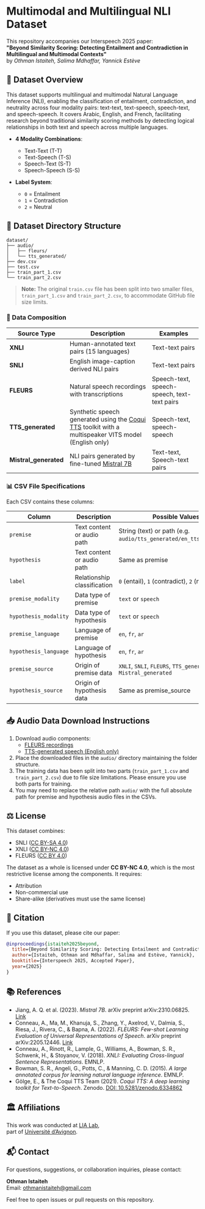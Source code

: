 # Multimodal and Multilingual NLI Dataset

This repository accompanies our Interspeech 2025 paper:  
**"Beyond Similarity Scoring: Detecting Entailment and Contradiction in Multilingual and Multimodal Contexts"**  
by *Othman Istaiteh, Salima Mdhaffar, Yannick Estève*

## 📌 Dataset Overview

This dataset supports multilingual and multimodal Natural Language Inference (NLI), enabling the classification of entailment, contradiction, and neutrality across four modality pairs: text-text, text-speech, speech-text, and speech-speech. It covers Arabic, English, and French, facilitating research beyond traditional similarity scoring methods by detecting logical relationships in both text and speech across multiple languages.

- **4 Modality Combinations**:
  - Text-Text (T-T)
  - Text-Speech (T-S)
  - Speech-Text (S-T) 
  - Speech-Speech (S-S)
  
- **Label System**:
  - `0` = Entailment
  - `1` = Contradiction  
  - `2` = Neutral

## 📂 Dataset Directory Structure
```
dataset/
├── audio/
│   ├── fleurs/
│   └── tts_generated/
├── dev.csv
├── test.csv
├── train_part_1.csv
└── train_part_2.csv

```
> **Note:** The original `train.csv` file has been split into two smaller files, `train_part_1.csv` and `train_part_2.csv`, to accommodate GitHub file size limits.

### 📝 Data Composition

| Source Type          | Description                                                                 | Examples                     |
|----------------------|-----------------------------------------------------------------------------|------------------------------|
| **XNLI**             | Human-annotated text pairs (15 languages)                                   | Text-text pairs              |
| **SNLI**             | English image-caption derived NLI pairs                                     | Text-text pairs              |  
| **FLEURS**           | Natural speech recordings with transcriptions                               | Speech-text, speech-speech, text-text pairs            |
| **TTS_generated**    | Synthetic speech generated using the [Coqui TTS](https://github.com/coqui-ai/TTS) toolkit with a multispeaker VITS model (English only)                 | Speech-text, speech-speech   |
| **Mistral_generated** | NLI pairs generated by fine-tuned [Mistral 7B](https://mistral.ai/news/announcing-mistral-7b) | Text-text, Speech-text pairs |

### 📊 CSV File Specifications

Each CSV contains these columns:

| Column                  | Description                                                                 | Possible Values                              |
|-------------------------|-----------------------------------------------------------------------------|----------------------------------------------|
| `premise`               | Text content or audio path                                                  | String (text) or path (e.g. `audio/tts_generated/en_tts_dev_0.wav`) |
| `hypothesis`            | Text content or audio path                                                  | Same as premise                              |
| `label`                 | Relationship classification                                                 | `0` (entail), `1` (contradict), `2` (neutral) |
| `premise_modality`      | Data type of premise                                                        | `text` or `speech`                           |
| `hypothesis_modality`   | Data type of hypothesis                                                     | `text` or `speech`                           |
| `premise_language`      | Language of premise                                                         | `en`, `fr`, `ar`                             |
| `hypothesis_language`   | Language of hypothesis                                                      | `en`, `fr`, `ar`                             |
| `premise_source`        | Origin of premise data                                                      | `XNLI`, `SNLI`, `FLEURS`, `TTS_generated`, `Mistral_generated` |
| `hypothesis_source`     | Origin of hypothesis data                                                   | Same as premise_source                       |

## 📥 Audio Data Download Instructions

1. Download audio components:
   - [FLEURS recordings](https://drive.google.com/drive/folders/1epNXU_WdzcLrLN7xI9WUgCYCyhg8dw-R)
   - [TTS-generated speech (English only)](https://drive.google.com/drive/folders/1sYs46xvymAelD807kVdyEgmv9vea-15B)
2. Place the downloaded files in the `audio/` directory maintaining the folder structure.
3. The training data has been split into two parts (`train_part_1.csv` and `train_part_2.csv`) due to file size limitations. Please ensure you use both parts for training.
4. You may need to replace the relative path `audio/` with the full absolute path for premise and hypothesis audio files in the CSVs.

## ⚖️ License

This dataset combines:

- SNLI ([CC BY-SA 4.0](https://creativecommons.org/licenses/by-sa/4.0/))  
- XNLI ([CC BY-NC 4.0](https://creativecommons.org/licenses/by-nc/4.0/))  
- FLEURS ([CC BY 4.0](https://creativecommons.org/licenses/by/4.0/))  

The dataset as a whole is licensed under **CC BY-NC 4.0**, which is the most restrictive license among the components. It requires:

- Attribution  
- Non-commercial use  
- Share-alike (derivatives must use the same license)

## 📖 Citation

If you use this dataset, please cite our paper:

```bibtex
@inproceedings{istaiteh2025beyond,
  title={Beyond Similarity Scoring: Detecting Entailment and Contradiction in Multilingual and Multimodal Contexts},
  author={Istaiteh, Othman and Mdhaffar, Salima and Estève, Yannick},
  booktitle={Interspeech 2025, Accepted Paper},
  year={2025}
}
```
## 📚 References

- Jiang, A. Q. et al. (2023). *Mistral 7B*. arXiv preprint arXiv:2310.06825. [Link](https://arxiv.org/abs/2310.06825)  
- Conneau, A., Ma, M., Khanuja, S., Zhang, Y., Axelrod, V., Dalmia, S., Riesa, J., Rivera, C., & Bapna, A. (2022). *FLEURS: Few-shot Learning Evaluation of Universal Representations of Speech*. arXiv preprint arXiv:2205.12446. [Link](https://arxiv.org/abs/2205.12446)  
- Conneau, A., Rinott, R., Lample, G., Williams, A., Bowman, S. R., Schwenk, H., & Stoyanov, V. (2018). *XNLI: Evaluating Cross-lingual Sentence Representations*. EMNLP.  
- Bowman, S. R., Angeli, G., Potts, C., & Manning, C. D. (2015). *A large annotated corpus for learning natural language inference*. EMNLP.  
- Gölge, E., & The Coqui TTS Team (2021). *Coqui TTS: A deep learning toolkit for Text-to-Speech*. Zenodo. [DOI: 10.5281/zenodo.6334862](https://doi.org/10.5281/zenodo.6334862)

## 🏛️ Affiliations

This work was conducted at [LIA Lab](https://lia.univ-avignon.fr/),  
part of [Université d’Avignon](https://univ-avignon.fr/).

## 📬 Contact

For questions, suggestions, or collaboration inquiries, please contact:

**Othman Istaiteh**  
Email: othmanistaiteh@gmail.com

Feel free to open issues or pull requests on this repository.



